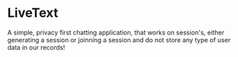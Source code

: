 # LiveText
A simple, privacy first chatting application, that works on session's, either generating a session or joinning a session and do not store any type of user data in our records!
